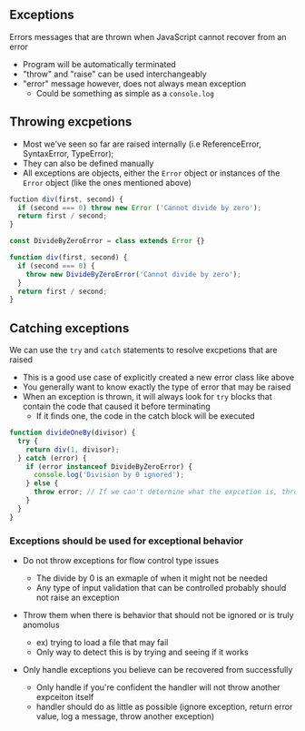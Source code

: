 ## Exceptions ##
Errors messages that are thrown when JavaScript cannot recover from an error
- Program will be automatically terminated
- "throw" and "raise" can be used interchangeably
- "error" message however, does not always mean exception
  - Could be something as simple as a `console.log`


## Throwing excpetions ##
- Most we've seen so far are raised internally (i.e ReferenceError, SyntaxError, TypeError);
- They can also be defined manually
- All exceptions are objects, either the `Error` object or instances of the `Error` object (like the ones mentioned above)

```javascript
fuction div(first, second) {
  if (second === 0) throw new Error ('Cannot divide by zero');
  return first / second;
}
```
```javascript
const DivideByZeroError = class extends Error {}

function div(first, second) {
  if (second === 0) {
    throw new DivideByZeroError('Cannot divide by zero');
  }
  return first / second;
}
```

## Catching exceptions ##
We can use the `try` and `catch` statements to resolve excpetions that are raised
- This is a good use case of explicitly created a new error class like above
- You generally want to know exactly the type of error that may be raised
- When an exception is thrown, it will always look for `try` blocks that contain the code that caused it before terminating
  - If it finds one, the code in the catch block will be executed

```javascript
function divideOneBy(divisor) {
  try {
    return div(1, divisor);
  } catch (error) {
    if (error instanceof DivideByZeroError) {
      console.log('Division by 0 ignored');
    } else {
      throw error; // If we can't determine what the expcetion is, throw it, don't try to handle it
    }
  }
}
```

### Exceptions should be used for exceptional behavior ###
- Do not throw exceptions for flow control type issues
  - The divide by 0 is an exmaple of when it might not be needed
  - Any type of input validation that can be controlled probably should not raise an exception

- Throw them when there is behavior that should not be ignored or is truly anomolus
  - ex) trying to load a file that may fail
  - Only way to detect this is by trying and seeing if it works

- Only handle exceptions you believe can be recovered from successfully
  - Only handle if you're confident the handler will not throw another expceiton itself
  - handler should do as little as possible (ignore exception, return error value, log a message, throw another exception)

